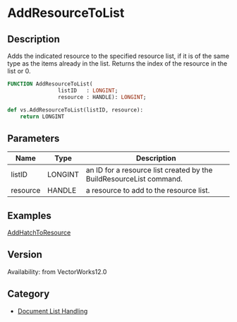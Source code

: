 # AddResourceToList

## Description
Adds the indicated resource to the specified resource list, if it is of the same type as the items already in the list.  Returns the index of the resource in the list or 0.

```pascal
FUNCTION AddResourceToList(
				listID   : LONGINT;
				resource : HANDLE): LONGINT;
```

```python
def vs.AddResourceToList(listID, resource):
    return LONGINT
```

## Parameters
|Name|Type|Description|
|---|---|---|
|listID|LONGINT|an ID for a resource list created by the BuildResourceList command.|
|resource|HANDLE|a resource to add to the resource list.|

## Examples
[AddHatchToResource](examples/AddHatchToResource.md)

## Version
Availability: from VectorWorks12.0

## Category
* [Document List Handling](../Categories/Document%20List%20Handling.md)
